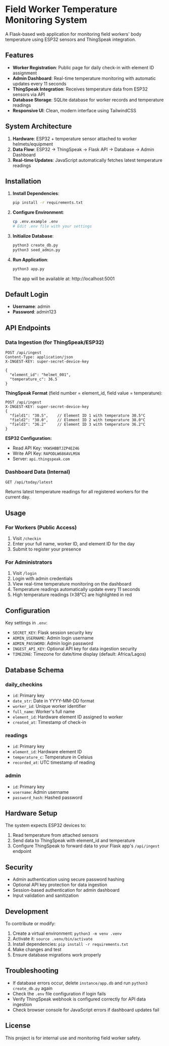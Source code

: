 # Field Worker Temperature Monitoring System

A Flask-based web application for monitoring field workers' body temperature using ESP32 sensors and ThingSpeak integration.

## Features

- **Worker Registration**: Public page for daily check-in with element ID assignment
- **Admin Dashboard**: Real-time temperature monitoring with automatic updates every 11 seconds
- **ThingSpeak Integration**: Receives temperature data from ESP32 sensors via API
- **Database Storage**: SQLite database for worker records and temperature readings
- **Responsive UI**: Clean, modern interface using TailwindCSS

## System Architecture

1. **Hardware**: ESP32 + temperature sensor attached to worker helmets/equipment
2. **Data Flow**: ESP32 → ThingSpeak → Flask API → Database → Admin Dashboard
3. **Real-time Updates**: JavaScript automatically fetches latest temperature readings

## Installation

1. **Install Dependencies**:
   ```bash
   pip install -r requirements.txt
   ```

2. **Configure Environment**:
   ```bash
   cp .env.example .env
   # Edit .env file with your settings
   ```

3. **Initialize Database**:
   ```bash
   python3 create_db.py
   python3 seed_admin.py
   ```

4. **Run Application**:
   ```bash
   python3 app.py
   ```
   
   The app will be available at: http://localhost:5001

## Default Login

- **Username**: admin
- **Password**: admin123

## API Endpoints

### Data Ingestion (for ThingSpeak/ESP32)
```http
POST /api/ingest
Content-Type: application/json
X-INGEST-KEY: super-secret-device-key

{
  "element_id": "helmet_001", 
  "temperature_c": 36.5
}
```

**ThingSpeak Format** (field number = element_id, field value = temperature):
```http
POST /api/ingest
X-INGEST-KEY: super-secret-device-key
{
  "field1": "30.5",    // Element ID 1 with temperature 30.5°C
  "field2": "38.0",    // Element ID 2 with temperature 38.0°C
  "field3": "36.2"     // Element ID 3 with temperature 36.2°C
}
```

**ESP32 Configuration:**
- Read API Key: `YKWSHBBTJZP4EZ46`
- Write API Key: `RAPODLW686AVLMSN`
- Server: `api.thingspeak.com`

### Dashboard Data (Internal)
```http
GET /api/today/latest
```
Returns latest temperature readings for all registered workers for the current day.

## Usage

### For Workers (Public Access)
1. Visit `/checkin` 
2. Enter your full name, worker ID, and element ID for the day
3. Submit to register your presence

### For Administrators
1. Visit `/login`
2. Login with admin credentials
3. View real-time temperature monitoring on the dashboard
4. Temperature readings automatically update every 11 seconds
5. High temperature readings (≥38°C) are highlighted in red

## Configuration

Key settings in `.env`:
- `SECRET_KEY`: Flask session security key
- `ADMIN_USERNAME`: Admin login username
- `ADMIN_PASSWORD`: Admin login password  
- `INGEST_API_KEY`: Optional API key for data ingestion security
- `TIMEZONE`: Timezone for date/time display (default: Africa/Lagos)

## Database Schema

### daily_checkins
- `id`: Primary key
- `date_str`: Date in YYYY-MM-DD format
- `worker_id`: Unique worker identifier
- `full_name`: Worker's full name
- `element_id`: Hardware element ID assigned to worker
- `created_at`: Timestamp of check-in

### readings
- `id`: Primary key
- `element_id`: Hardware element ID
- `temperature_c`: Temperature in Celsius
- `recorded_at`: UTC timestamp of reading

### admin
- `id`: Primary key
- `username`: Admin username
- `password_hash`: Hashed password

## Hardware Setup

The system expects ESP32 devices to:
1. Read temperature from attached sensors
2. Send data to ThingSpeak with element_id and temperature
3. Configure ThingSpeak to forward data to your Flask app's `/api/ingest` endpoint

## Security

- Admin authentication using secure password hashing
- Optional API key protection for data ingestion
- Session-based authentication for admin dashboard
- Input validation and sanitization

## Development

To contribute or modify:
1. Create a virtual environment: `python3 -m venv .venv`
2. Activate it: `source .venv/bin/activate`
3. Install dependencies: `pip install -r requirements.txt`
4. Make changes and test
5. Ensure database migrations work properly

## Troubleshooting

- If database errors occur, delete `instance/app.db` and run `python3 create_db.py` again
- Check the `.env` file configuration if login fails
- Verify ThingSpeak webhook is configured correctly for API data ingestion
- Check browser console for JavaScript errors if dashboard updates fail

## License

This project is for internal use and monitoring field worker safety.
